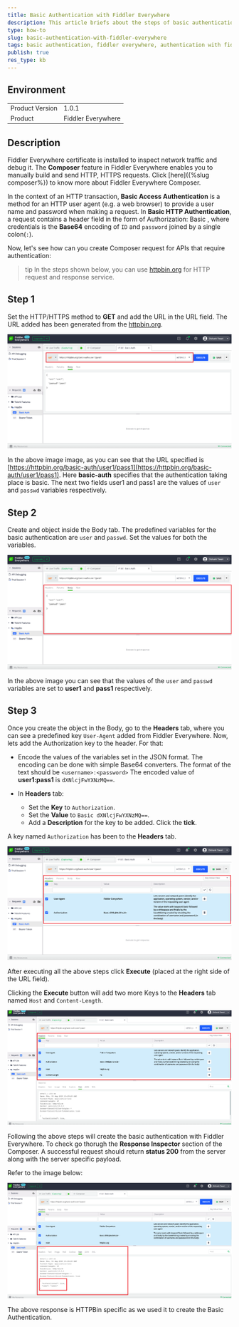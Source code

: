 ```yaml
---
title: Basic Authentication with Fiddler Everywhere
description: This article briefs about the steps of basic authentication with fiddler everywhere.
type: how-to
slug: basic-authentication-with-fiddler-everywhere
tags: basic authentication, fiddler everywhere, authentication with fiddler everywhere
publish: true
res_type: kb
---
```


## Environment

<table>
	<tbody>
		<tr>
			<td>Product Version</td>
			<td>1.0.1</td>
		</tr>
		<tr>
			<td>Product</td>
			<td>Fiddler Everywhere</td>
		</tr>
	</tbody>
</table>

## Description

Fiddler Everywhere certificate is installed to inspect network traffic and debug it. The __Composer__ feature in Fiddler Everywhere enables you to manually build and send HTTP, HTTPS requests. Click [here]({%slug composer%}) to know more about Fiddler Everywhere Composer.

In the context of an HTTP transaction, __Basic Access Authentication__ is a method for an HTTP user agent (e.g. a web browser) to provide a user name and password when making a request. In __Basic HTTP Authentication__, a request contains a header field in the form of Authorization: Basic <credentials>, where credentials is the __Base64__ encoding of `ID` and `password` joined by a single colon(`:`).

Now, let's see how can you create Composer request for APIs that require authentication:

>tip In the steps shown below, you can use [httpbin.org](https://httpbin.org/) for HTTP request and response service.

## Step 1

Set the HTTP/HTTPS method to __GET__ and add the URL in the URL field. The URL added has been generated from the [httpbin.org](https://httpbin.org/).

![Composer URL Field](../images/kb/url-field-of-composer-with-http-method.png)

In the above image image, as you can see that the URL specified is [https://httpbin.org/basic-auth/user1/pass1](https://httpbin.org/basic-auth/user1/pass1). Here __basic-auth__ specifies that the authentication taking place is basic. The next two fields user1 and pass1 are the values of `user` and `passwd` variables respectively.

## Step 2

Create and object inside the Body tab. The predefined variables for the basic authentication are `user` and `passwd`. Set the values for both the variables.

![JSON Body](../images/kb/body-of-composer-with-username-password.png)

In the above image you can see that the values of the `user` and `passwd` variables are set to __user1__ and __pass1__ respectively.

## Step 3

Once you create the object in the Body, go to the __Headers__ tab, where you can see a predefined key `User-Agent` added from Fiddler Everywhere. Now, lets add the Authorization key to the header. For that:

- Encode the values of the variables set in the JSON format. The encoding can be done with simple Base64 converters. The format of the text should be `<username>:<password>` The encoded value of __user1:pass1__ is `dXNlcjFwYXNzMQ==`.

- In __Headers__ tab:
    - Set the __Key__ to `Authorization`.
    - Set the __Value__ to `Basic dXNlcjFwYXNzMQ==`.
    - Add a __Description__ for the key to be added. Click the __tick__.

A key named `Authorization` has been to the __Headers__ tab.

![Authorization Key](../images/kb/authorization-key-added-to-the-headers-tab.png)

After executing all the above steps click __Execute__ (placed at the right side of the URL field).

Clicking the __Execute__ button will add two more Keys to the __Headers__ tab named `Host` and `Content-Length`.

![Added Keys to the Headers Tab](../images/kb/added-keys-to-the-headers-tab.png)

Following the above steps will create the basic authentication with Fiddler Everywhere. To check go thorugh the __Response Inspector__ section of the Composer. A successful request should return __status 200__ from the server along with the server specific payload.

Refer to the image below:

![Response Inspector](../images/kb/authentication-to-true-in-response-inspector.png)

The above response is HTTPBin specific as we used it to create the Basic Authentication. 